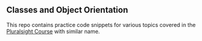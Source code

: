 Classes and Object Orientation
------------------------------

This repo contains practice code snippets for various topics covered in the [Pluralsight Course](https://app.pluralsight.com/library/courses/core-python-classes-object-orientation/table-of-contents) with similar name.

